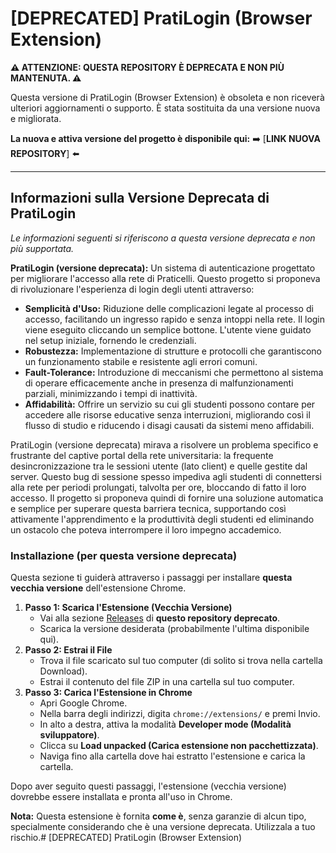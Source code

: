 # [DEPRECATED] PratiLogin (Browser Extension)

**⚠️ ATTENZIONE: QUESTA REPOSITORY È DEPRECATA E NON PIÙ MANTENUTA. ⚠️**

Questa versione di PratiLogin (Browser Extension) è obsoleta e non riceverà ulteriori aggiornamenti o supporto.
È stata sostituita da una versione nuova e migliorata.

**La nuova e attiva versione del progetto è disponibile qui:**
➡️ [**LINK NUOVA REPOSITORY**] ⬅️

---

## Informazioni sulla Versione Deprecata di PratiLogin

*Le informazioni seguenti si riferiscono a questa versione deprecata e non più supportata.*

**PratiLogin (versione deprecata):** Un sistema di autenticazione progettato per migliorare l'accesso alla rete di Praticelli. Questo progetto si proponeva di rivoluzionare l'esperienza di login degli utenti attraverso:

*   **Semplicità d'Uso:** Riduzione delle complicazioni legate al processo di accesso, facilitando un ingresso rapido e senza intoppi nella rete. Il login viene eseguito cliccando un semplice bottone. L'utente viene guidato nel setup iniziale, fornendo le credenziali.
*   **Robustezza:** Implementazione di strutture e protocolli che garantiscono un funzionamento stabile e resistente agli errori comuni.
*   **Fault-Tolerance:** Introduzione di meccanismi che permettono al sistema di operare efficacemente anche in presenza di malfunzionamenti parziali, minimizzando i tempi di inattività.
*   **Affidabilità:** Offrire un servizio su cui gli studenti possono contare per accedere alle risorse educative senza interruzioni, migliorando così il flusso di studio e riducendo i disagi causati da sistemi meno affidabili.

PratiLogin (versione deprecata) mirava a risolvere un problema specifico e frustrante del captive portal della rete universitaria: la frequente desincronizzazione tra le sessioni utente (lato client) e quelle gestite dal server. Questo bug di sessione spesso impediva agli studenti di connettersi alla rete per periodi prolungati, talvolta per ore, bloccando di fatto il loro accesso. Il progetto si proponeva quindi di fornire una soluzione automatica e semplice per superare questa barriera tecnica, supportando così attivamente l'apprendimento e la produttività degli studenti ed eliminando un ostacolo che poteva interrompere il loro impegno accademico.

### Installazione (per questa versione deprecata)

Questa sezione ti guiderà attraverso i passaggi per installare **questa vecchia versione** dell'estensione Chrome.

1.  **Passo 1: Scarica l'Estensione (Vecchia Versione)**
    *   Vai alla sezione [Releases](https://github.com/Pasao/PratiLogin-extension-deprecated/releases) di **questo repository deprecato**. 
    *   Scarica la versione desiderata (probabilmente l'ultima disponibile qui).
2.  **Passo 2: Estrai il File**
    *   Trova il file scaricato sul tuo computer (di solito si trova nella cartella Download).
    *   Estrai il contenuto del file ZIP in una cartella sul tuo computer.
3.  **Passo 3: Carica l'Estensione in Chrome**
    *   Apri Google Chrome.
    *   Nella barra degli indirizzi, digita `chrome://extensions/` e premi Invio.
    *   In alto a destra, attiva la modalità **Developer mode (Modalità sviluppatore)**.
    *   Clicca su **Load unpacked (Carica estensione non pacchettizzata)**.
    *   Naviga fino alla cartella dove hai estratto l'estensione e carica la cartella.

Dopo aver seguito questi passaggi, l'estensione (vecchia versione) dovrebbe essere installata e pronta all'uso in Chrome.

**Nota:** Questa estensione è fornita **come è**, senza garanzie di alcun tipo, specialmente considerando che è una versione deprecata. Utilizzala a tuo rischio.# [DEPRECATED] PratiLogin (Browser Extension)
